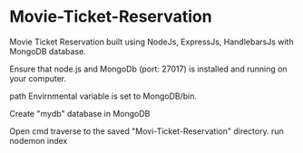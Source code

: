 # Movie-Ticket-Reservation
Movie Ticket Reservation built using NodeJs, ExpressJs, HandlebarsJs with MongoDB database.

Ensure that node.js and MongoDb (port: 27017) is installed and running on your computer.

path Envirnmental variable is set to MongoDB/bin.

Create "mydb" database in MongoDB

Open cmd 
traverse to the saved "Movi-Ticket-Reservation" directory.
run nodemon index
